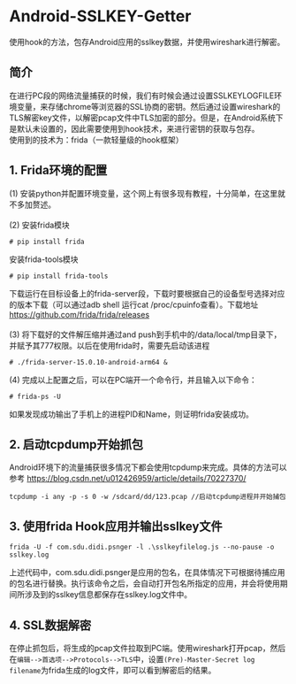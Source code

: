 # Android-SSLKEY-Getter
使用hook的方法，包存Android应用的sslkey数据，并使用wireshark进行解密。
## 简介
  在进行PC段的网络流量捕获的时候，我们有时候会通过设置SSLKEYLOGFILE环境变量，来存储chrome等浏览器的SSL协商的密钥。然后通过设置wireshark的TLS解密key文件，以解密pcap文件中TLS加密的部分。但是，在Android系统下是默认未设置的，因此需要使用到hook技术，来进行密钥的获取与包存。<br>
  使用到的技术为：frida（一款轻量级的hook框架）
## 1. Frida环境的配置
  (1) 安装python并配置环境变量，这个网上有很多现有教程，十分简单，在这里就不多加赘述。<br><br>
  (2) 安装frida模块
  ```
  # pip install frida
  ```
  安装frida-tools模块
  ```
  # pip install frida-tools
  ```
  下载运行在目标设备上的frida-server段，下载时要根据自己的设备型号选择对应的版本下载（可以通过adb shell 运行cat /proc/cpuinfo查看）。下载地址 https://github.com/frida/frida/releases <br><br>
  (3) 将下载好的文件解压缩并通过and push到手机中的/data/local/tmp目录下，并赋予其777权限。以后在使用frida时，需要先启动该进程
  ```
  # ./frida-server-15.0.10-android-arm64 &
  ```
  (4) 完成以上配置之后，可以在PC端开一个命令行，并且输入以下命令：
  ```
  # frida-ps -U
  ```
  如果发现成功输出了手机上的进程PID和Name，则证明frida安装成功。
## 2. 启动tcpdump开始抓包
  Android环境下的流量捕获很多情况下都会使用tcpdump来完成。具体的方法可以参考 https://blog.csdn.net/u012426959/article/details/70227370/
  ```
  tcpdump -i any -p -s 0 -w /sdcard/dd/123.pcap //启动tcpdump进程并开始捕包
  ```
## 3. 使用frida Hook应用并输出sslkey文件
  ```
  frida -U -f com.sdu.didi.psnger -l .\sslkeyfilelog.js --no-pause -o sslkey.log
  ```
  上述代码中，com.sdu.didi.psnger是应用的包名，在具体情况下可根据待捕应用的包名进行替换。执行该命令之后，会自动打开包名所指定的应用，并会将使用期间所涉及到的sslkey信息都保存在sslkey.log文件中。
## 4. SSL数据解密
  在停止抓包后，将生成的pcap文件拉取到PC端。使用wireshark打开pcap，然后在`编辑-->首选项-->Protocols-->TLS`中，设置`(Pre)-Master-Secret log filename`为frida生成的log文件，即可以看到解密后的结果。


